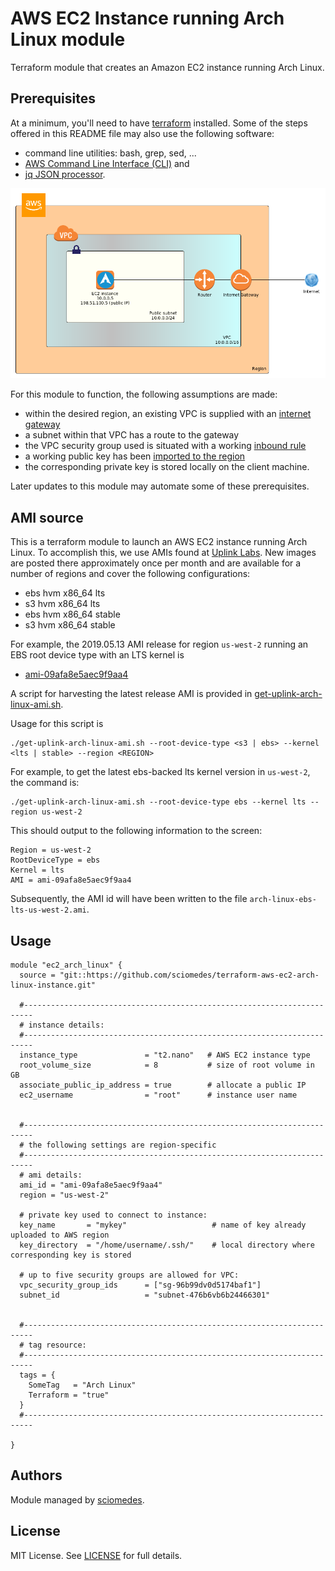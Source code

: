 # AWS EC2 Instance running Arch Linux module

Terraform module that creates an Amazon EC2 instance running Arch Linux.

## Prerequisites
At a minimum, you'll need to have [terraform](https://www.terraform.io) installed.
Some of the steps offered in this README file may also use the following software:
+ command line utilities:  bash, grep, sed, ...
+ [AWS Command Line Interface (CLI)](https://aws.amazon.com/cli/) and 
+ [jq JSON processor](https://stedolan.github.io/jq/).

![diagram][diagram]

For this module to function, the following assumptions are made:
+ within the desired region, an existing VPC is supplied with an 
  [internet gateway](https://docs.aws.amazon.com/vpc/latest/userguide/VPC_Internet_Gateway.html)
+ a subnet within that VPC has a route to the gateway
+ the VPC security group used is situated with a working 
  [inbound rule](https://docs.aws.amazon.com/vpc/latest/userguide/VPC_SecurityGroups.html)
+ a working public key has been [imported to the region](https://docs.aws.amazon.com/AWSEC2/latest/UserGuide/ec2-key-pairs.html#how-to-generate-your-own-key-and-import-it-to-aws)
+ the corresponding private key is stored locally on the client machine.

Later updates to this module may automate some of these prerequisites.


## AMI source

This is a terraform module to launch an AWS EC2 instance running Arch Linux.
To accomplish this, we use AMIs found at [Uplink Labs].
New images are posted there approximately once per month and are available for a number of regions
and cover the following configurations:

+ ebs hvm x86_64 lts
+ s3 hvm x86_64 lts
+ ebs hvm x86_64 stable
+ s3 hvm x86_64 stable

For example, the 2019.05.13 AMI release for region `us-west-2` running an EBS root device type with an LTS kernel is
+ [ami-09afa8e5aec9f9aa4](
https://console.aws.amazon.com/ec2/v2/home?region=us-east-1#LaunchInstanceWizard:ami=ami-09afa8e5aec9f9aa4)

A script for harvesting the latest release AMI is provided in 
[get-uplink-arch-linux-ami.sh](get-uplink-arch-linux-ami.sh).

Usage for this script is
```
./get-uplink-arch-linux-ami.sh --root-device-type <s3 | ebs> --kernel <lts | stable> --region <REGION>
```
For example, to get the latest ebs-backed lts kernel version in `us-west-2`, the command is:
```
./get-uplink-arch-linux-ami.sh --root-device-type ebs --kernel lts --region us-west-2
```
This should output to the following information to the screen:
```
Region = us-west-2
RootDeviceType = ebs
Kernel = lts
AMI = ami-09afa8e5aec9f9aa4
```
Subsequently, the AMI id will have been written to the file `arch-linux-ebs-lts-us-west-2.ami`.


## Usage

```
module "ec2_arch_linux" {
  source = "git::https://github.com/sciomedes/terraform-aws-ec2-arch-linux-instance.git"

  #------------------------------------------------------------------------
  # instance details:
  #------------------------------------------------------------------------
  instance_type               = "t2.nano"   # AWS EC2 instance type
  root_volume_size            = 8           # size of root volume in GB
  associate_public_ip_address = true        # allocate a public IP
  ec2_username                = "root"      # instance user name


  #------------------------------------------------------------------------
  # the following settings are region-specific
  #------------------------------------------------------------------------
  # ami details:
  ami_id = "ami-09afa8e5aec9f9aa4"
  region = "us-west-2"

  # private key used to connect to instance:
  key_name       = "mykey"                   # name of key already uploaded to AWS region
  key_directory  = "/home/username/.ssh/"    # local directory where corresponding key is stored

  # up to five security groups are allowed for VPC:
  vpc_security_group_ids      = ["sg-96b99dv0d5174baf1"]
  subnet_id                   = "subnet-476b6vb6b24466301"


  #------------------------------------------------------------------------
  # tag resource:
  #------------------------------------------------------------------------
  tags = {
    SomeTag   = "Arch Linux"
    Terraform = "true"
  }
  #------------------------------------------------------------------------

}
```

## Authors

Module managed by [sciomedes](https://github.com/sciomedes).

## License

MIT License. See [LICENSE](LICENSE) for full details.


[Uplink Labs]: https://www.uplinklabs.net/projects/arch-linux-on-ec2/
[1]: https://wiki.archlinux.org/index.php/Arch_Linux_AMIs_for_Amazon_Web_Services
[diagram]: https://github.com/sciomedes/terraform-aws-ec2-arch-linux-instance/raw/master/aws-ec2-arch-linux-instance.png
